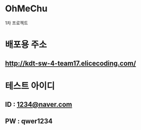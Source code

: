 # OhMeChu

1차 프로젝트

# 배포용 주소
## http://kdt-sw-4-team17.elicecoding.com/

# 테스트 아이디
## ID : 1234@naver.com
## PW : qwer1234
